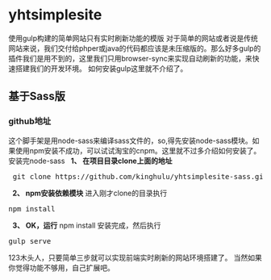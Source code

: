# yhtsimplesite
使用gulp构建的简单网站只有实时刷新功能的模版
对于简单的网站或者说是传统网站来说，我们交付给phper或java的代码都应该是未压缩版的。那么好多gulp的插件我们是用不到的，这里我们只用browser-sync来实现自动刷新的功能，来快速搭建我们的开发环境。
如何安装gulp这里就不介绍了。

<h2>基于Sass版</h2>
<h3>github地址</h3>
这个脚手架是用node-sass来编译sass文件的，so,得先安装node-sass模块。如果使用npm安装不成功，可以试试淘宝的cnpm。这里就不过多介绍如何安装了。
安装完node-sass
&nbsp;&nbsp;<strong>1、 在项目目录clone上面的地址</strong>
<pre class="prettyprint linenums" >
 git clone https://github.com/kinghulu/yhtsimplesite-sass.git
</pre>

&nbsp;&nbsp;<strong>2、 npm安装依赖模块</strong>
进入刚才clone的目录执行
<pre class="prettyprint linenums" >
npm install
</pre>

&nbsp;&nbsp;<strong>3、 OK，运行</strong>
npm install 安装完成，然后执行
<pre class="prettyprint linenums" >
gulp serve
</pre>

123木头人，只要简单三步就可以实现前端实时刷新的网站环境搭建了。
当然如果你觉得功能不够用，自己扩展吧。
